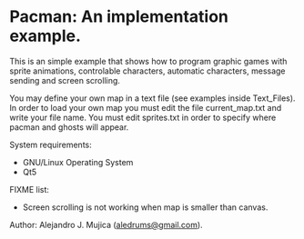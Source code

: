 # Pacman: An implementation example.

This is an simple example that shows how to program graphic games with sprite
animations, controlable characters, automatic characters, message sending and
screen scrolling.

You may define your own map in a text file (see examples inside Text_Files). In
order to load your own map you must edit the file current_map.txt and write
your file name. You must edit sprites.txt in order to specify where pacman and
ghosts will appear.

System requirements:

- GNU/Linux Operating System
- Qt5

FIXME list:
- Screen scrolling is not working when map is smaller than canvas.

Author: Alejandro J. Mujica (aledrums@gmail.com).
